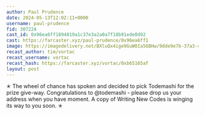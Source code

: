 ```yaml
---
author: Paul Prudence
date: 2024-05-13T12:02:11+0000
username: paul-prudence
fid: 307224
cast_id: 0x96ea6ff1894019a1c37e3a2a0a7f18b91ede0d92
cast: https://farcaster.xyz/paul-prudence/0x96ea6ff1
image: https://imagedelivery.net/BXluQx4ige9GuW0Ia56BHw/9dde9e7b-37a3-44c6-a537-db578fb99900/original
recast_author: tim/vortac
recast_username: vortac
recast_hash: https://farcaster.xyz/vortac/0xb65165af
layout: post
---
```


✭ The wheel of chance has spoken and decided to pick Todemashi for the prize give-way. Congratulations to @todemashi - please drop us your address when you have moment. A copy of Writing New Codes is winging its way to you soon. ✭

<img src='https://imagedelivery.net/BXluQx4ige9GuW0Ia56BHw/9dde9e7b-37a3-44c6-a537-db578fb99900/original' alt='' referrerpolicy='no-referrer'/>
